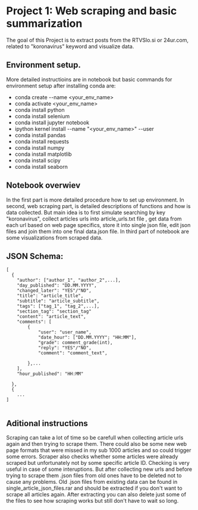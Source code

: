 # Project 1: Web scraping and basic summarization

The goal of this Project is to extract posts from the RTVSlo.si or 24ur.com, related to "koronavirus" keyword and visualize data.

## Environment setup. 
More detailed instructioins are in notebook but basic commands for environment setup after installing conda are:

- conda create --name <your_env_name>
- conda activate <your_env_name>
- conda install python
- conda install selenium
- conda install jupyter notebook
- ipython kernel install --name "<your_env_name>" --user
- conda install pandas
- conda install requests
- conda install numpy
- conda install matplotlib
- conda install scipy
- conda install seaborn

## Notebook overwiev
In the first part is more detailed procedure how to set up environment. In second, web scraping part, is detailed descriptions of functions and how is data collected.
But main idea is to first simulate searching by key "koronavirus", collect articles urls into article_urls.txt file , get data from each url based on web page specifics, 
store it into single json file, edit json files and join them into one final data.json file. In third part of notebook are some visualizations from scraped data.

## JSON Schema:

```
[
  {
    "author": ["author_1", "author_2",...],
    "day_published": "DD.MM.YYYY",
    "changed_later": "YES"/"NO", 
    "title": "article_title",
    "subtitle": "article_subtitle",
    "tags": ["tag_1", "tag_2",...],
    "section_tag": "section_tag"
    "content": "article_text",
    "comments": [
        {
            "user": "user_name",
            "date_hour": ["DD.MM.YYYY"; "HH:MM"],
            "grade": comment_grade(int),
            "reply": "YES"/"NO",
            "comment": "comment_text",

        },...
    ],
    "hour_published": "HH:MM"
    
  }, 
  {
    ...
]


```


## Aditional instructions
Scraping can take a lot of time so be carefull when collecting article urls again and then trying to scrape them. There could also be some new web page formats that were missed
in my sub 1000 articles and so could trigger some errors. Scraper also checks whether some articles were already scraped but unfortunately not by some specific article ID. 
Checking is very useful in case of some interuptions. But after collecting new urls and before trying to scrape them .json files from old ones have to be deleted not to cause any problems.
Old .json files from existing data can be found in single_article_json_files.rar and should be extracted if you don't want to scrape all articles again. 
After extracting you can also delete just some of the files to see how scraping works but still don't have to wait so long. 